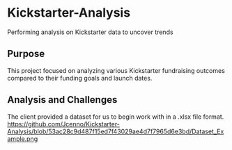 # Kickstarter-Analysis
Performing analysis on Kickstarter data to uncover trends
## Purpose
This project focused on analyzing various Kickstarter fundraising outcomes compared to their funding goals and launch dates.

## Analysis and Challenges
The client provided a dataset for us to begin work with in a .xlsx file format. 
https://github.com/Jcenno/Kickstarter-Analysis/blob/53ac28c9d487f15ed7f43029ae4d7f7965d6e3bd/Dataset_Example.png
